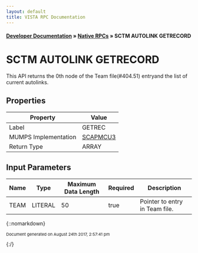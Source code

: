 ```yaml
---
layout: default
title: VISTA RPC Documentation
---
```


#### [Developer Documentation](../index) &#187; [Native RPCs](TableOfContents) &#187; SCTM AUTOLINK GETRECORD<br/>
# SCTM AUTOLINK GETRECORD

This API returns the 0th node of the Team file(#404.51) entryand the list of current autolinks.

## Properties

Property | Value
--- | ---
Label | GETREC
MUMPS Implementation | [SCAPMCU3](http://code.osehra.org/dox/Routine_SCAPMCU3_source.html)
Return Type | ARRAY


## Input Parameters

Name | Type | Maximum Data Length | Required | Description
--- | --- | --- | --- | ---
TEAM | LITERAL | 50 | true | Pointer to entry in Team file.



{::nomarkdown} <br/><p style="font-size: 11px">Document generated on August 24th 2017, 2:57:41 pm</p>{:/}